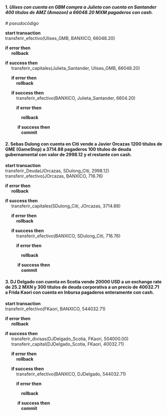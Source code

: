 #### 1. *Ulises con cuenta en GBM compra a Julieta con cuenta en Santander 400 títulos de AMZ (Amazon) a 66048.20 MXM pagaderos con cash.*

*\# pseudocódigo*

**start transaction**  
transferir_efectivo(Ulises_GMB, BANXICO, 66048.20)

**if error then**  
&nbsp;&nbsp;&nbsp;&nbsp; **rollback**  

 **if success then**  
&nbsp;&nbsp;&nbsp;&nbsp; transferir_capitales(Julieta_Santander, Ulises_GMB, 66048.20)  

&nbsp;&nbsp;&nbsp;&nbsp; **if error then**  
&nbsp;&nbsp;&nbsp;&nbsp;&nbsp;&nbsp;&nbsp;&nbsp; **rollback** 

&nbsp;&nbsp;&nbsp;&nbsp; **if success then**  
&nbsp;&nbsp;&nbsp;&nbsp;&nbsp;&nbsp;&nbsp;&nbsp; transferir_efectivo(BANXICO, Julieta_Santander, 6604.20)  

&nbsp;&nbsp;&nbsp;&nbsp;&nbsp;&nbsp;&nbsp;&nbsp; **if error then**  

&nbsp;&nbsp;&nbsp;&nbsp;&nbsp;&nbsp;&nbsp;&nbsp;&nbsp;&nbsp;&nbsp;&nbsp; **rollback**  

&nbsp;&nbsp;&nbsp;&nbsp;&nbsp;&nbsp;&nbsp;&nbsp;&nbsp; **if success then**  
&nbsp;&nbsp;&nbsp;&nbsp;&nbsp;&nbsp;&nbsp;&nbsp;&nbsp;&nbsp;&nbsp;&nbsp; **commit**

#### 2. Sebas Dulong con cuenta en Citi vende a Javier Orcazas 1200 títulos de GME (GameStop) a 3714.88 pagaderos 100 títulos de deuda gubernamental con valor de 2998.12 y el restante con cash.  

**start transaction**  
transferir_Deuda(JOrcazas, SDulong_Citi, 2998.12)  
transferir_efectivo(JOrcazas, BANXICO, 716.76)

**if error then**  
&nbsp;&nbsp;&nbsp;&nbsp; **rollback**  

**if success then**  
&nbsp;&nbsp;&nbsp;&nbsp; transferir_capitales(SDulong_Citi, JOrcazas, 3714.88)  

&nbsp;&nbsp;&nbsp;&nbsp; **if error then**  
&nbsp;&nbsp;&nbsp;&nbsp;&nbsp;&nbsp;&nbsp;&nbsp; **rollback** 

&nbsp;&nbsp;&nbsp;&nbsp; **if success then**  
&nbsp;&nbsp;&nbsp;&nbsp;&nbsp;&nbsp;&nbsp;&nbsp; transferir_efectivo(BANXICO, SDulong_Citi, 716.76)  

&nbsp;&nbsp;&nbsp;&nbsp;&nbsp;&nbsp;&nbsp;&nbsp; **if error then**  

&nbsp;&nbsp;&nbsp;&nbsp;&nbsp;&nbsp;&nbsp;&nbsp;&nbsp;&nbsp;&nbsp;&nbsp; **rollback**  

&nbsp;&nbsp;&nbsp;&nbsp;&nbsp;&nbsp;&nbsp;&nbsp;&nbsp; **if success then**  
&nbsp;&nbsp;&nbsp;&nbsp;&nbsp;&nbsp;&nbsp;&nbsp;&nbsp;&nbsp;&nbsp;&nbsp; **commit**

#### 3. DJ Delgado con cuenta en Scotia vende 20000 USD a un exchange rate de 25.2 MXN y 300 títulos de deuda corporativa a un precio de 40032.71 a Frida Kaori con cuenta en Inbursa pagaderos enteramente con cash.

**start transaction**  
transferir_efectivo(FKaori, BANXICO, 544032.71)

**if error then**  
&nbsp;&nbsp;&nbsp;&nbsp; **rollback**  

**if success then**  
&nbsp;&nbsp;&nbsp;&nbsp; transferir_divisas(DJDelgado_Scotia, FKaori, 504000.00)  
&nbsp;&nbsp;&nbsp;&nbsp; transferir_capital(DJDelgado_Scotia, FKaori, 40032.71)  

&nbsp;&nbsp;&nbsp;&nbsp; **if error then**  
&nbsp;&nbsp;&nbsp;&nbsp;&nbsp;&nbsp;&nbsp;&nbsp; **rollback** 

&nbsp;&nbsp;&nbsp;&nbsp; **if success then**  
&nbsp;&nbsp;&nbsp;&nbsp;&nbsp;&nbsp;&nbsp;&nbsp; transferir_efectivo(BANXICO, DJDelgado, 544032.71)  

&nbsp;&nbsp;&nbsp;&nbsp;&nbsp;&nbsp;&nbsp;&nbsp; **if error then**  

&nbsp;&nbsp;&nbsp;&nbsp;&nbsp;&nbsp;&nbsp;&nbsp;&nbsp;&nbsp;&nbsp;&nbsp; **rollback**  

&nbsp;&nbsp;&nbsp;&nbsp;&nbsp;&nbsp;&nbsp;&nbsp;&nbsp; **if success then**  
&nbsp;&nbsp;&nbsp;&nbsp;&nbsp;&nbsp;&nbsp;&nbsp;&nbsp;&nbsp;&nbsp;&nbsp; **commit**
